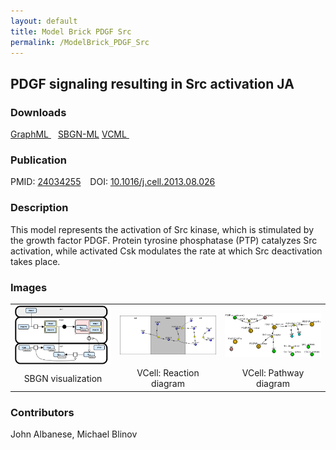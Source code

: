 ```yaml
---
layout: default
title: Model Brick PDGF Src
permalink: /ModelBrick_PDGF_Src
---
```




## PDGF signaling resulting in Src activation JA

### Downloads

 <a href="/modelbricks/PDGF graphML.graphml">GraphML </a> &ensp;
 <a href="/modelbricks/PDGF SBGN-ML.sbgn">SBGN-ML</a>
 <a href="/modelbricks/PDGF ModelBrick.vcml">VCML </a> &ensp; 

### Publication

PMID:  [24034255](https://www.ncbi.nlm.nih.gov/pubmed/24034255) &ensp; DOI: [10.1016/j.cell.2013.08.026](https://doi.org/10.1016/j.cell.2013.08.026)

### Description

This model represents the activation of Src kinase, which is stimulated by the growth factor PDGF. Protein tyrosine phosphatase (PTP) catalyzes Src activation, while activated Csk modulates the rate at which Src deactivation takes place.

### Images
 
 <table width="100%">
 <tr>
  
  
  <td width="30%"><a href="/modelbricks/PDGF graphML.graphml"><img align="center" src="/images/modelbricks/PDGF_ModelBrick_SBGN.PNG"/></a></td>
  
  
  
  <td width="30%"><img align="center" src="/images/modelbricks/PDGF_ModelBrick_ReactionDiagram.PNG"/></td>
  <td width="30%"><img align="center" src="/images/modelbricks/PDGF_ModelBrick_PathwayDiagram.PNG"/></td>
 </tr>
  <tr>
  <td align="center"> SBGN visualization </td>
  <td align="center"> VCell: Reaction diagram</td>
  <td align="center"> VCell: Pathway diagram</td>
 </tr>
 </table>


### Contributors
John Albanese, Michael Blinov
